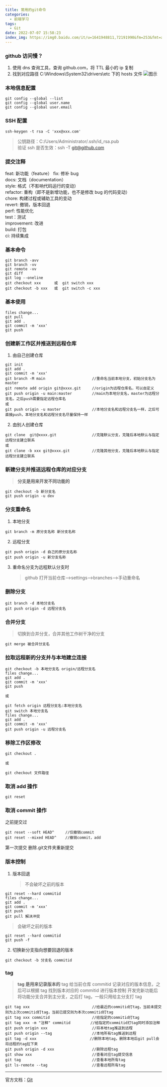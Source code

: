 ```yaml
---
title: 常用的git命令
categories:
  - 前端学习
tags:
  - Git
date: 2022-07-07 15:58:23
index_img: https://img0.baidu.com/it/u=1641948811,72191990&fm=253&fmt=auto&app=138&f=JPG?w=1000&h=420
---
```


### github 访问慢？

1. 使用 dns 查询工具，查询 github.com，将 TTL 最小的 ip 复制
2. 找到对应路径 C:\Windows\System32\drivers\etc 下的 hosts 文件
   ![图示](https://img-blog.csdnimg.cn/2021042623563665.jpg?x-oss-process=image/watermark,type_ZmFuZ3poZW5naGVpdGk,shadow_10,text_aHR0cHM6Ly9ibG9nLmNzZG4ubmV0L3dlaXhpbl80MzYwODc0NA==,size_16,color_FFFFFF,t_70#pic_center)

### 本地信息配置

```git
git config --global --list
git config --global user.name
git config --global user.email
```

### SSH 配置

```git
ssh-keygen -t rsa -C 'xxx@xxx.com'
```

> 公钥路径：C:/Users/Administrator/.ssh/id_rsa.pub  
> 验证 ssh 是否生效：ssh -T git@github.com

### 提交注释

feat: 新功能（feature）
fix: 修补 bug  
docs: 文档（documentation）  
style: 格式（不影响代码运行的变动）  
refactor: 重构（即不是新增功能，也不是修改 bug 的代码变动）  
chore: 构建过程或辅助工具的变动  
revert: 撤销，版本回退  
perf: 性能优化  
test：测试  
improvement: 改进  
build: 打包  
ci: 持续集成

### 基本命令

```git
git branch -avv
git branch -vv
git remote -vv
git diff
git log --oneline
git checkout xxx      或  git switch xxx
git checkout -b xxx   或  git switch -c xxx
```

### 基本使用

```git
files change...
git pull
git add .
git commit -m 'xxx'
git push
```

### 创建新工作区并推送到远程仓库

1. 由自己创建仓库

```git
git init
git add .
git commit -m 'xxx'
git branch -M main                     //重命名当前本地分支，初始分支名为master
git remote add origin git@xxxx.git     //origin为远程仓库名，可以自定义
git push origin -u main:master         //main为本地分支名，master为远程分支名，之后push需要指定远程仓库名
或
git push origin -u master              //本地分支名和远程分支名一样，之后可直接push，本地分支名和远程分支名尽量保持一样
```

2. 由别人创建仓库

```git
git clone  git@xxxx.git                //克隆默认分支，克隆后本地默认与指定远程分支建立联系
或
git clone -b xxx git@xxxx.git          //克隆其他分支，克隆后本地默认与指定远程分支建立联系
```

### 新建分支并推送远程仓库的对应分支

> **分支是用来开发不同功能的**

```git
git checkout -b 新分支名
git push origin -u dev
```

### 分支重命名

1. 本地分支

```git
git branch -m 原分支名称 新分支名称
```

2. 远程分支

```git
git push origin -d 自己的原分支名称
git push origin -u 新分支名称
```

3. 重命名分支为远程默认分支时
   > github 打开当前仓库——>settings——>branches——>手动重命名

### 删除分支

```git
git branch -d 本地分支名
git push origin -d 远程分支名
```

### 合并分支

> 切换到合并分支，合并其他工作树干净的分支

```git
git merge 被合并分支名
```

### 拉取远程新的分支并与本地建立连接

```git
git checkout -b 本地分支名 origin/远程分支名
files change...
git add .
git commit -m 'xxx'
git push

或

git fetch origin 远程分支名:本地分支名
git switch 本地分支名
files change...
git add .
git commit -m 'xxx'
git push origin -u 远程分支名
```

### 移除工作区修改

```git
git checkout .

或

git checkout 文件路径
```

### 取消 add 操作

```git
git reset
```

### 取消 commit 操作
之前提交过
```git
git reset --soft HEAD^     //仅撤销commit
git reset --mixed HEAD^    //撤销commit，add
```

第一次提交
删除.git文件夹重新提交

### 版本控制

1. 版本回退
   > 不会破坏之前的版本

```git
git reset --hard commitid
files change...
git add .
git commit -m 'xxx'
git push
git pull 解决冲突
```

> 会破坏之前的版本

```git
git reset --hard commitid
git push -f
```

2. 切换新分支指向想要回退的版本

```git
git checkout -b 分支名 commitid
```

### tag

> **tag 是用来记录版本的**
> tag 给当前仓库 commitid 记录对应的版本信息，之后可以根据 tag 找到版本对应的 commitid 进行版本控制
> 开发完新功能后将功能分支合并到主分支，之后打 tag，一般只用给主分支打 tag

```
git tag xxx                            //给最近的commitid打tag，当前未提交则为上次commitid打tag，当前已提交则为本次commitid打tag
git tag xxx commitid                   //给指定的commitid打tag
git tag xxx -m "注释" commitid         //给指定的commitid打tag同时添加注释
git push origin xxx                    //将本地tag推送到远程
git push origin --tag                  //本地所有tag推送到远程
git tag -d xxx                        //删除本地tag，删除本地后git pull会将远程的tag拉下来
git push origin -d xxx                 //删除远程tag
git show xxx                           //查看对应tag提交信息
git tag                                //查看本地所有tag
git ls-remote --tag                    //查看远程所有tag
```

---

官方文档：[Git](https://git-scm.com/book/zh/v2)
